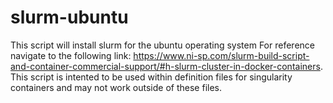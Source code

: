 # slurm-ubuntu
This script will install slurm for the ubuntu operating system
For reference navigate to the following link: https://www.ni-sp.com/slurm-build-script-and-container-commercial-support/#h-slurm-cluster-in-docker-containers.
This script is intented to be used within definition files for singularity containers and may not work outside of these files.
